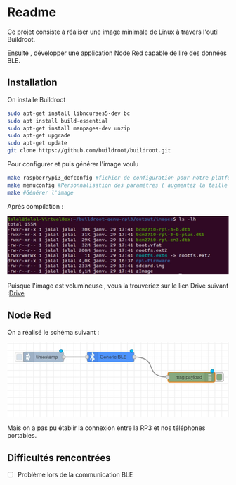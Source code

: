 # Readme

Ce projet consiste à réaliser une image minimale de Linux à travers l'outil Buildroot.

Ensuite , développer une application Node Red capable de lire des données BLE.

## Installation
On  installe Buildroot

```bash
sudo apt-get install libncurses5-dev bc
sudo apt install build-essential
sudo apt-get install manpages-dev unzip
sudo apt-get upgrade 
sudo apt-get update
git clone https://github.com/buildroot/buildroot.git

```

Pour configurer et puis générer l'image voulu 

```bash
make raspberrypi3_defconfig #fichier de configuration pour notre platforme RP3
make menuconfig #Personnalisation des paramètres ( augmentez la taille de l'omage finale à 200Mb)
make #Générer l'image
```











Après compilation : 

![image](image.jpeg)




Puisque l'image est volumineuse , vous la trouveriez sur le lien Drive suivant :[Drive](https://drive.google.com/drive/folders/11rCmgKJLSwS2XtPB7mQSHDyHXBX1_gZ8)



## Node Red



On a réalisé le schéma suivant  :

![image1](image1.jpeg)


Mais on a pas pu établir la connexion entre la RP3 et nos téléphones portables.





## Difficultés rencontrées



- [ ] Problème lors de la communication BLE
